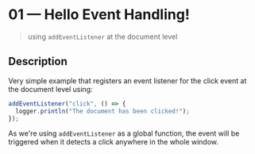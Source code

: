 # 01 &mdash; Hello Event Handling!
> using `addEventListener` at the document level

## Description

Very simple example that registers an event listener for the click event at the document level using:
```javascript
addEventListener("click", () => {
  logger.println("The document has been clicked!");
});
```

As we're using `addEventListener` as a global function, the event will be triggered when it detects a click anywhere in the whole window.